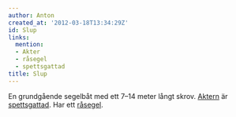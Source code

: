 ```yaml
---
author: Anton
created_at: '2012-03-18T13:34:29Z'
id: Slup
links:
  mention:
  - Akter
  - råsegel
  - spettsgattad
title: Slup
---
```


En grundgående segelbåt med ett 7–14 meter långt skrov. [Aktern] är [spettsgattad]. Har ett
[råsegel].

  [Aktern]: Akter
  [spettsgattad]: spettsgattad
  [råsegel]: råsegel
